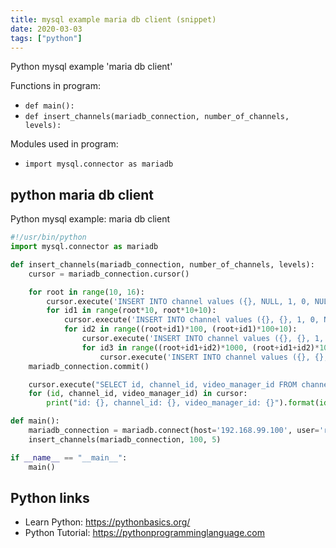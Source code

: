 ```yaml
---
title: mysql example maria db client (snippet)
date: 2020-03-03
tags: ["python"]
---
```

Python mysql example 'maria db client'

Functions in program: 
* `def main():`
* `def insert_channels(mariadb_connection, number_of_channels, levels):`

Modules used in program: 
* `import mysql.connector as mariadb`

## python maria db client

Python mysql example: maria db client

```python
#!/usr/bin/python
import mysql.connector as mariadb

def insert_channels(mariadb_connection, number_of_channels, levels):
    cursor = mariadb_connection.cursor()

    for root in range(10, 16):
        cursor.execute('INSERT INTO channel values ({}, NULL, 1, 0, NULL)'.format(root))
        for id1 in range(root*10, root*10+10):
            cursor.execute('INSERT INTO channel values ({}, {}, 1, 0, NULL)'.format(id1, root))
            for id2 in range((root+id1)*100, (root+id1)*100+10):
                cursor.execute('INSERT INTO channel values ({}, {}, 1, 0, NULL)'.format(id2, id1))
                for id3 in range((root+id1+id2)*1000, (root+id1+id2)*1000+10):    
                    cursor.execute('INSERT INTO channel values ({}, {}, 1, 0, NULL)'.format(id3, id2))
    mariadb_connection.commit()

    cursor.execute("SELECT id, channel_id, video_manager_id FROM channel WHERE video_manager_id=1")
    for (id, channel_id, video_manager_id) in cursor:
        print("id: {}, channel_id: {}, video_manager_id: {}").format(id, channel_id, video_manager_id)

def main():
    mariadb_connection = mariadb.connect(host='192.168.99.100', user='root', password='admin', database='vam')        
    insert_channels(mariadb_connection, 100, 5)

if __name__ == "__main__":
    main()

```

## Python links

- Learn Python: https://pythonbasics.org/
- Python Tutorial: https://pythonprogramminglanguage.com
